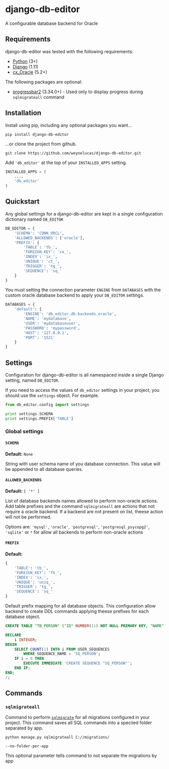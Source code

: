 # django-db-editor
A configurable database backend for Oracle

## Requirements
django-db-editor was tested with the following requirements:

- [Python](https://www.python.org/) (3+)
- [Django](https://docs.djangoproject.com/) (1.11)
- [cx_Oracle](http://cx-oracle.readthedocs.io/en/latest/) (5.2+)

The following packages are optional:
- [progressbar2](https://pypi.python.org/pypi/progressbar2) (3.34.0+) - Used only to display progress during `sqlmigrateall` command

## Installation
Install using pip, including any optional packages you want...

```
pip install django-db-editor
```

...or clone the project from github.

```
git clone https://github.com/weynelucas/django-db-editor.git
```

Add `'db_editor'` at the top of your `INSTALLED_APPS` setting.

```python
INSTALLED_APPS = (
    ...,
    'db_editor'
)
```

## Quickstart
Any global settings for a django-db-editor are kept in a single configuration dictionary named `DB_EDITOR`

```python
DB_EDITOR = {
    'SCHEMA': 'CONN_ORCL',
    'ALLOWED_BACKENDS': ['oracle'],
    'PREFIX': {
        'TABLE': 'tb_',
        'FOREIGN_KEY': 'ce_',
        'INDEX': 'ix_',
        'UNIQUE': 'ct_',
        'TRIGGER': 'tg_',
        'SEQUENCE': 'sq_'
    }
}
```

You must setting the connection parameter `ENGINE` from `DATABASES` with the custom oracle database backend to apply your `DB_EDITOR` settings.

```python
DATABASES = {
    'default': {
        'ENGINE': 'db_editor.db.backends.oracle',
        'NAME': 'mydatabase',
        'USER': 'mydatabaseuser',
        'PASSWORD': 'mypassword',
        'HOST': '127.0.0.1',
        'PORT': '1521'
    }
}
```

## Settings
Configuration for django-db-editor is all namespaced inside a single Django setting, named `DB_EDITOR`.

If you need to access the values of `db_editor` settings in your project, you should use the `settings` object. For example.

```python
from db_editor.config import settings

print settings.SCHEMA
print settings.PREFIX['TABLE']
```

### Global settings

#### `SCHEMA`
**Default:**  `None`

String with user schema name of you database connection. This value will be appended to all database queries.

#### `ALLOWED_BACKENDS`
**Default:** `[ '*' ]`

List of database backends names allowed to perform non-oracle actions. Add table prefixes and the command `sqlmigrateall` are actions that not require a oracle backend. If a backend are not present on list, theese action will not be performed.

Options are: `'mysql'`, `'oracle'`, `'postgresql'`, `'postgresql_psycopg2'`, `'sqlite'` or `*` for allow all backends to perform non-oracle actions


#### `PREFIX`
**Default:**
```python
{
    'TABLE': 'tb_',
    'FOREIGN_KEY': 'fk_',
    'INDEX': 'ix_',
    'UNIQUE': 'uniq_',
    'TRIGGER': 'tg_',
    'SEQUENCE': 'sq_'
}
```

Default prefix mapping for all database objects. This configuration allow backend to create DDL commands applying theese prefixes for each database object. 

```sql
CREATE TABLE "TB_PERSON" ("ID" NUMBER(11) NOT NULL PRIMARY KEY, "NAME" NVARCHAR2(255) NULL);

DECLARE
    i INTEGER;
BEGIN
    SELECT COUNT(1) INTO i FROM USER_SEQUENCES
        WHERE SEQUENCE_NAME = 'SQ_PERSON';
    IF i = 0 THEN
        EXECUTE IMMEDIATE 'CREATE SEQUENCE "SQ_PERSON"';
    END IF;
END;
/;
```


## Commands

### `sqlmigrateall`
Command to perform [`sqlmigrate`](https://docs.djangoproject.com/en/2.0/ref/django-admin/#sqlmigrate) for all migrations configured in your project. This command saves all SQL commands into a speciied folder separated by app.

```
python manage.py sqlmigrateall C://migrations/
```


`--no-folder-per-app`

This optional parameter tells command to not separate the migrations by app

